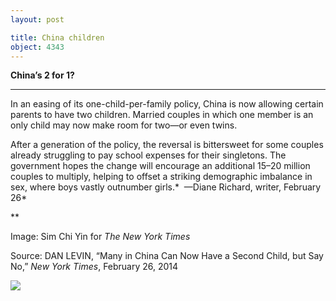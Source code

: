 ```yaml
---
layout: post

title: China children
object: 4343
---
```

**China’s 2 for 1?**

****

In an easing of its one-child-per-family policy, China is now allowing certain parents to have two children. Married couples in which one member is an only child may now make room for two—or even twins.

After a generation of the policy, the reversal is bittersweet for some couples already struggling to pay school expenses for their singletons. The government hopes the change will encourage an additional 15–20 million couples to multiply, helping to offset a striking demographic imbalance in sex, where boys vastly outnumber girls.*  —Diane Richard, writer, February 26*

**

Image: Sim Chi Yin for *The New York Times*

Source: DAN LEVIN, “Many in China Can Now Have a Second Child, but Say No,” *New York Times*, February 26, 2014

![]({{siteurl.base}}/images/14-02-26_2005.54.3_ChinaBabyEDIT-1.jpeg)
